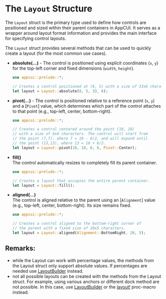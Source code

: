 # The `Layout` Structure

The `Layout` struct is the primary type used to define how controls are positioned and sized within their parent containers in AppCUI. It serves as a wrapper around layout format information and provides the main interface for specifying control layouts.

The `Layout` struct provides several methods that can be used to quickly create a layout (for the most common use cases).
- **absolute(...)**  - The control is positioned using explicit coordinates (`x`, `y`) for the top-left corner and fixed dimensions (`width`, `height`).  
    ```rust
    use appcui::prelude::*;

    // Creates a control positioned at (8, 5) with a size of 33x6 characters.
    let layout = Layout::absolute(8, 5, 33, 6);
    ```

- **pivot(...)**  - The control is positioned relative to a reference point (`x`, `y`) and a [`Pivot`] value, which determines which part of the control attaches to that point (e.g., top-left, center, bottom-right).  
    ```rust
    use appcui::prelude::*;

    // Creates a control centered around the point (10, 10) 
    // with a size of 6x6 characters. The control will start from
    // the point (7,7), where 7 = 10 - 6/2, and will expand until
    // the point (13,13), where 13 = 10 + 6/2.
    let layout = Layout::pivot(10, 10, 6, 6, Pivot::Center);
    ```

- **fill()**  
   The control automatically resizes to completely fill its parent container.  
   ```rust
   use appcui::prelude::*;

   // Creates a layout that occupies the entire parent container.
   let layout = Layout::fill();
   ```

- **aligned(...)**  
   The control is aligned relative to the parent using an [`Alignment`] value (e.g., top-left, center, bottom-right). Its size remains fixed.  
   ```rust
   use appcui::prelude::*;

   // Creates a control aligned to the bottom-right corner of 
   // the parent with a fixed size of 20x5 characters.
   let layout = Layout::aligned(Alignment::BottomRight, 20, 5);
   ```

## Remarks:
- while the Layout can work with percentage values, the methods from the Layout struct only support absolute values. If percentages are needed use [LayoutBuilder](layout_builder.md) instead.
- not all possible layouts can be created with the methods from the Layout struct. For example, using various anchors or different dock method are not possible. In this case, use [LayoutBuilder](layout_builder.md) or the [layout!](layout_procmacro.md) proc-macro instead.


